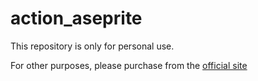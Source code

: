 # action_aseprite
This repository is only for personal use.

For other purposes, please purchase from the [official site](https://aseprite.org/download)

